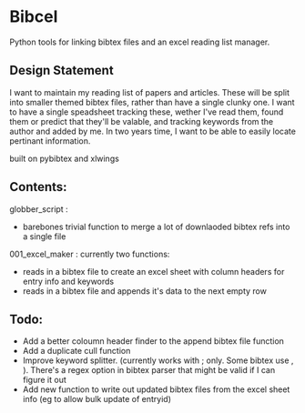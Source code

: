 # Bibcel
Python tools for linking bibtex files and an excel reading list manager.

## Design Statement

I want to maintain my reading list of papers and articles. These will be split into smaller themed bibtex files, rather than have a single clunky one. I want to have a single speadsheet tracking these, wether I've read them, found them or predict that they'll be valable, and tracking keywords from the author and added by me.
In two years time, I want to be able to easily locate pertinant information.

built on pybibtex and xlwings

## Contents:
globber_script : 
* barebones trivial function to merge a lot of downlaoded bibtex refs into a single file

001_excel_maker : currently two functions: 
* reads in a bibtex file to create an excel sheet with column headers for entry info and keywords 
* reads in a bibtex file and appends it's data to the next empty row

## Todo:
* Add a better coloumn header finder to the append bibtex file function
* Add a duplicate cull function
* Improve keyword splitter. (currently works with ; only. Some bibtex use , ). There's a regex option in bibtex parser that might be valid if I can figure it out
* Add new function to write out updated bibtex files from the excel sheet info (eg to allow bulk update of entryid)
